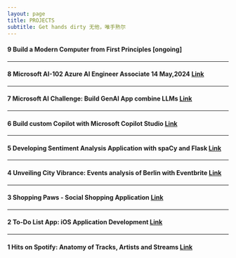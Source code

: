 ```yaml
---
layout: page
title: PROJECTS
subtitle: Get hands dirty 无他，唯手熟尔
---
```


<!-- #### 7 Build ChatBot in Less Than 100 Lines of Code [ongoing] -->
<!-- Automated System for Weather Forcasting [Link](_posts/2024-01-02-Automated-System-for-Weather-Forcasting.md) 
Google AI Hackathon [Link](https://googleai.devpost.com/) -->
#### 9 Build a Modern Computer from First Principles [ongoing]

---

#### 8 Microsoft AI-102 Azure AI Engineer Associate 14 May,2024 [Link](https://learn.microsoft.com/api/credentials/share/en-us/ChenXu-1920/4B84907DFE809E15?sharingId=BAC4477B0A87D80B)

<!-- ---

#### 10 Football Analysis Deep Learning Application⚽️ [Link](_posts/2024-04-28-Football-Analysis-Deep-Learning-Application.md) -->

<!-- ---

#### 10 Data Engineering Project(DataTalksClub DE Zoomcamp) [ongoing] -->

---

#### 7 Microsoft AI Challenge: Build GenAI App combine LLMs [Link](https://learn.microsoft.com/en-us/training/challenges?id=da09d3ca-a2bb-47dc-ba42-bea77b386a3d)

---

#### 6 Build custom Copilot with Microsoft Copilot Studio [Link](_posts/2024-03-19-Build-custom-Copilot-with-Microsoft-Copilot-Studio.md)
<!-- 
---

#### 7 ETL and Data Pipelines with Shell, Airflow and Kafka
[Link](_posts/2024-01-02-ETL-and-Data-Pipelines-with-Shell-Airflow-and-Kafka.md) -->
<!--
---

#### 6 Emotion Detection with BERT: AI-based Application [ongoing]

 (_posts/2024-03-01-Emotion-Detection-AI-Based-Web-Development.md) -->

---

#### 5 Developing Sentiment Analysis Application with spaCy and Flask [Link](_posts/2023-12-01-Sentiment-Analysis-spaCy-Flask.md)

---

#### 4 Unveiling City Vibrance: Events analysis of Berlin with Eventbrite [Link](_posts/2023-05-30-Unveil-City-Vibrance.md)

---

#### 3 Shopping Paws - Social Shopping Application [Link](_posts/2023-07-31-Social-Shopping-App.md)

---

#### 2 To-Do List App: iOS Application Development [Link](_posts/2023-01-20-iOS-Application-Development.md)

---

#### 1 Hits on Spotify: Anatomy of Tracks, Artists and Streams [Link](_posts/2022-08-01-Hits-on-Spotify.md)
